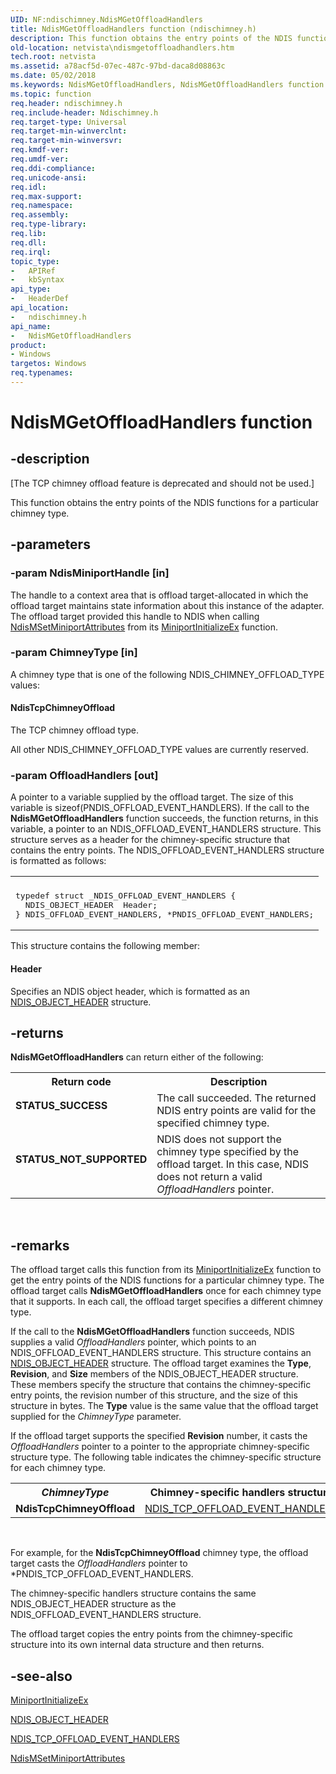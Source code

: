 ```yaml
---
UID: NF:ndischimney.NdisMGetOffloadHandlers
title: NdisMGetOffloadHandlers function (ndischimney.h)
description: This function obtains the entry points of the NDIS functions for a particular chimney type.
old-location: netvista\ndismgetoffloadhandlers.htm
tech.root: netvista
ms.assetid: a78acf5d-07ec-487c-97bd-daca8d08863c
ms.date: 05/02/2018
ms.keywords: NdisMGetOffloadHandlers, NdisMGetOffloadHandlers function [Network Drivers Starting with Windows Vista], ndischimney/NdisMGetOffloadHandlers, netvista.ndismgetoffloadhandlers, tcp_chim_ndis_func_6cfee4fb-432c-4f03-b28d-947dbc95ae48.xml
ms.topic: function
req.header: ndischimney.h
req.include-header: Ndischimney.h
req.target-type: Universal
req.target-min-winverclnt: 
req.target-min-winversvr: 
req.kmdf-ver: 
req.umdf-ver: 
req.ddi-compliance: 
req.unicode-ansi: 
req.idl: 
req.max-support: 
req.namespace: 
req.assembly: 
req.type-library: 
req.lib: 
req.dll: 
req.irql: 
topic_type:
-	APIRef
-	kbSyntax
api_type:
-	HeaderDef
api_location:
-	ndischimney.h
api_name:
-	NdisMGetOffloadHandlers
product:
- Windows
targetos: Windows
req.typenames: 
---
```


# NdisMGetOffloadHandlers function


## -description


<p class="CCE_Message">[The TCP chimney offload feature is deprecated and should not be used.]

This function obtains the entry points of the NDIS functions for a particular chimney type.


## -parameters




### -param NdisMiniportHandle [in]

The handle to a context area that is offload target-allocated in which the offload target
     maintains state information about this instance of the adapter. The offload target provided this handle
     to NDIS when calling 
     <a href="https://msdn.microsoft.com/861626af-23ea-40dc-a91a-7da42d4b0a1c">
     NdisMSetMiniportAttributes</a> from its 
     <a href="https://msdn.microsoft.com/b146fa81-005b-4a6c-962d-4cb023ea790e">
     MiniportInitializeEx</a> function.


### -param ChimneyType [in]

A chimney type that is one of the following NDIS_CHIMNEY_OFFLOAD_TYPE values:
     





#### NdisTcpChimneyOffload

The TCP chimney offload type.

All other NDIS_CHIMNEY_OFFLOAD_TYPE values are currently reserved.


### -param OffloadHandlers [out]

A pointer to a variable supplied by the offload target. The size of this variable is 
     sizeof(PNDIS_OFFLOAD_EVENT_HANDLERS). If the call to the 
     <b>NdisMGetOffloadHandlers</b> function succeeds, the function returns, in this variable, a pointer to an
     NDIS_OFFLOAD_EVENT_HANDLERS structure. This structure serves as a header for the chimney-specific
     structure that contains the entry points. The NDIS_OFFLOAD_EVENT_HANDLERS structure is formatted as
     follows:
     

<div class="code"><span codelanguage=""><table>
<tr>
<th></th>
</tr>
<tr>
<td>
<pre>typedef struct _NDIS_OFFLOAD_EVENT_HANDLERS {
  NDIS_OBJECT_HEADER  Header;
} NDIS_OFFLOAD_EVENT_HANDLERS, *PNDIS_OFFLOAD_EVENT_HANDLERS;</pre>
</td>
</tr>
</table></span></div>
This structure contains the following member:





#### Header

Specifies an NDIS object header, which is formatted as an 
       <a href="https://msdn.microsoft.com/library/windows/hardware/ff566588">NDIS_OBJECT_HEADER</a> structure.


## -returns



<b>NdisMGetOffloadHandlers</b> can return either of the following:

<table>
<tr>
<th>Return code</th>
<th>Description</th>
</tr>
<tr>
<td width="40%">
<dl>
<dt><b>STATUS_SUCCESS</b></dt>
</dl>
</td>
<td width="60%">
The call succeeded. The returned NDIS entry points are valid for the specified chimney
       type.

</td>
</tr>
<tr>
<td width="40%">
<dl>
<dt><b>STATUS_NOT_SUPPORTED</b></dt>
</dl>
</td>
<td width="60%">
NDIS does not support the chimney type specified by the offload target. In this case, NDIS does
       not return a valid 
       <i>OffloadHandlers</i> pointer.

</td>
</tr>
</table>
 




## -remarks



The offload target calls this function from its 
    <a href="https://msdn.microsoft.com/b146fa81-005b-4a6c-962d-4cb023ea790e">MiniportInitializeEx</a> function to
    get the entry points of the NDIS functions for a particular chimney type. The offload target calls 
    <b>NdisMGetOffloadHandlers</b> once for each chimney type that it supports. In each call, the offload
    target specifies a different chimney type.

If the call to the 
    <b>NdisMGetOffloadHandlers</b> function succeeds, NDIS supplies a valid 
    <i>OffloadHandlers</i> pointer, which points to an NDIS_OFFLOAD_EVENT_HANDLERS structure. This structure
    contains an 
    <a href="https://msdn.microsoft.com/library/windows/hardware/ff566588">NDIS_OBJECT_HEADER</a> structure. The offload
    target examines the 
    <b>Type</b>, 
    <b>Revision</b>, and 
    <b>Size</b> members of the NDIS_OBJECT_HEADER structure. These members specify the structure that contains
    the chimney-specific entry points, the revision number of this structure, and the size of this structure
    in bytes. The 
    <b>Type</b> value is the same value that the offload target supplied for the 
    <i>ChimneyType</i> parameter.

If the offload target supports the specified 
    <b>Revision</b> number, it casts the 
    <i>OffloadHandlers</i> pointer to a pointer to the appropriate chimney-specific structure type. The
    following table indicates the chimney-specific structure for each chimney type.

<table>
<tr>
<th><i>ChimneyType</i></th>
<th>Chimney-specific handlers structure</th>
</tr>
<tr>
<td>
<b>NdisTcpChimneyOffload</b>

</td>
<td>

<a href="https://msdn.microsoft.com/72863a3e-9907-43e1-ad83-831a972ab823">
        NDIS_TCP_OFFLOAD_EVENT_HANDLERS</a>


</td>
</tr>
</table>
 

For example, for the 
    <b>NdisTcpChimneyOffload</b> chimney type, the offload target casts the 
    <i>OffloadHandlers</i> pointer to *PNDIS_TCP_OFFLOAD_EVENT_HANDLERS.

The chimney-specific handlers structure contains the same NDIS_OBJECT_HEADER structure as the
    NDIS_OFFLOAD_EVENT_HANDLERS structure.

The offload target copies the entry points from the chimney-specific structure into its own internal
    data structure and then returns.




## -see-also




<a href="https://msdn.microsoft.com/b146fa81-005b-4a6c-962d-4cb023ea790e">MiniportInitializeEx</a>



<a href="https://msdn.microsoft.com/library/windows/hardware/ff566588">NDIS_OBJECT_HEADER</a>



<a href="https://msdn.microsoft.com/72863a3e-9907-43e1-ad83-831a972ab823">
   NDIS_TCP_OFFLOAD_EVENT_HANDLERS</a>



<a href="https://msdn.microsoft.com/library/windows/hardware/ff563672">NdisMSetMiniportAttributes</a>
 

 

